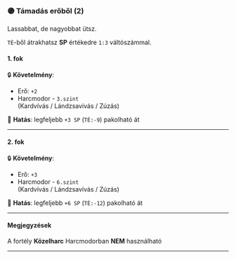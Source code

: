 ### 🟣 Támadás erőből (2)

Lassabbat, de nagyobbat ütsz.

`TÉ`-ből átrakhatsz **SP** értékedre `1:3` váltószámmal.
#### 1. fok

🔒 **Követelmény**: 
- Erő: `+2`
- Harcmodor - `3.szint`<br /> (Kardvívás / Lándzsavívás / Zúzás)

🌟 **Hatás**: legfeljebb `+3 SP` (`TÉ:-9`) pakolható át

---
#### 2. fok

🔒 **Követelmény**:
- Erő: `+3`
- Harcmodor - `6.szint`<br /> (Kardvívás / Lándzsavívás / Zúzás)

🌟 **Hatás**: legfeljebb `+6 SP` (`TÉ:-12`) pakolható át

---
#### Megjegyzések

A fortély **Közelharc** Harcmodorban **NEM** használható

---
